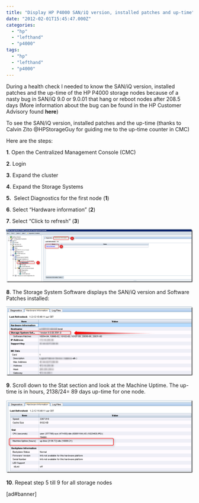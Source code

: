```yaml
---
title: "Display HP P4000 SAN/iQ version, installed patches and up-time"
date: "2012-02-01T15:45:47.000Z"
categories: 
  - "hp"
  - "lefthand"
  - "p4000"
tags: 
  - "hp"
  - "lefthand"
  - "p4000"
---
```


During a health check I needed to know the SAN/iQ version, installed patches and the up-time of the HP P4000 storage nodes because of a nasty bug in SAN/iQ 9.0 or 9.0.01 that hang or reboot nodes after 208.5 days (More information about the bug can be found in the HP Customer Advisory found **here**)

To see the SAN/iQ version, installed patches and the up-time (thanks to Calvin Zito @HPStorageGuy for guiding me to the up-time counter in CMC)

Here are the steps:

**1**. Open the Centralized Management Console (CMC)

**2**. Login

**3**. Expand the cluster

**4**. Expand the Storage Systems

**5.**  Select Diagnostics for the first node (**1**)

**6**. Select “Hardware information” (**2**)

**7**. Select “Click to refresh” (**3**)

[](https://www.ivobeerens.nl/wp-content/uploads/2012/02/image.png)[![image](images/image_thumb3.png "image")](https://www.ivobeerens.nl/wp-content/uploads/2012/02/image3.png)

**8**. The Storage System Software displays the SAN/iQ version and Software Patches installed:

[](https://www.ivobeerens.nl/wp-content/uploads/2012/02/image1.png)[![image](images/image6_thumb.png "image")](https://www.ivobeerens.nl/wp-content/uploads/2012/02/image6.png)

**9**. Scroll down to the Stat section and look at the Machine Uptime. The up-time is in hours, 2138/24= 89 days up-time for one node.

[](https://www.ivobeerens.nl/wp-content/uploads/2012/02/image2.png)[![image](images/image10_thumb.png "image")](https://www.ivobeerens.nl/wp-content/uploads/2012/02/image10.png)

**10**. Repeat step 5 till 9 for all storage nodes

\[ad#banner\]

